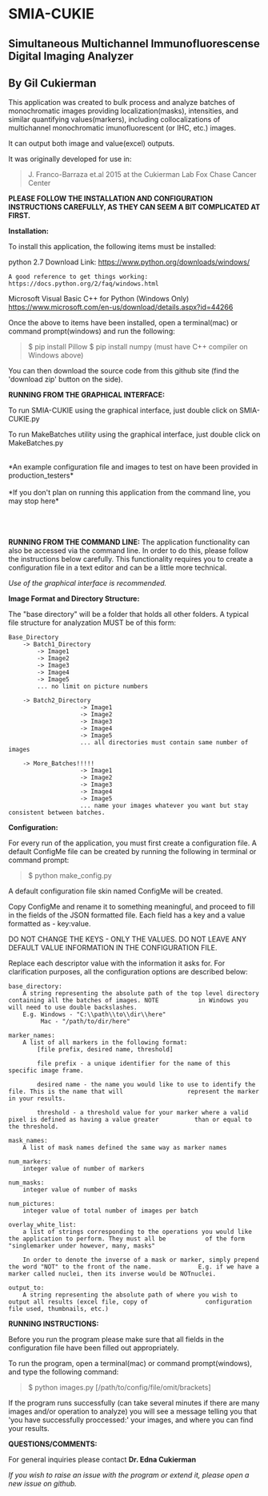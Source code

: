 # SMIA-CUKIE

## Simultaneous Multichannel Immunofluorescense Digital Imaging Analyzer
## By Gil Cukierman

This application was created to bulk process and analyze batches of monochromatic images providing localization(masks), intensities, and similar quantifying values(markers), including collocalizations of multichannel monochromatic imunofluorescent (or IHC, etc.) images.

It can output both image and value(excel) outputs. 

It was originally developed for use in:
>	J. Franco-Barraza et.al 2015 at the Cukierman Lab Fox Chase Cancer Center


**PLEASE FOLLOW THE INSTALLATION AND CONFIGURATION INSTRUCTIONS CAREFULLY, AS THEY CAN SEEM A BIT COMPLICATED AT FIRST.**


**Installation:**

To install this application, the following items must be installed:

python 2.7
	Download Link:
	https://www.python.org/downloads/windows/

	A good reference to get things working:
	https://docs.python.org/2/faq/windows.html

Microsoft Visual Basic C++ for Python (Windows Only)
	https://www.microsoft.com/en-us/download/details.aspx?id=44266

Once the above to items have been installed, open a terminal(mac) or command prompt(windows) and run the following:
>	$ pip install Pillow
>	$ pip install numpy (must have C++ compiler on Windows above)



You can then download the source code from this github site (find the 'download zip' button on the side).


**RUNNING FROM THE GRAPHICAL INTERFACE:**

To run SMIA-CUKIE using the graphical interface, just double click on SMIA-CUKIE.py

To run MakeBatches utility using the graphical interface, just double click on MakeBatches.py

<br>
*An example configuration file and images to test on have been provided in production_testers*
<br>
<br>
*If you don't plan on running this application from the command line, you may stop here*
<br>
<br>
<br>
<br>
 



**RUNNING FROM THE COMMAND LINE:**
The application functionality can also be accessed via the command line. In order to do this,
please follow the instructions below carefully. This functionality requires you to create a 
configuration file in a text editor and can be a little more technical. 

*Use of the graphical interface is recommended.*

**Image Format and Directory Structure:**

The "base directory" will be a folder that holds all other folders. A typical file structure for analyzation MUST be of this form:

	Base_Directory
		-> Batch1_Directory
			-> Image1
			-> Image2
			-> Image3
			-> Image4
			-> Image5
			... no limit on picture numbers

		-> Batch2_Directory
                        -> Image1
                        -> Image2
                        -> Image3
                        -> Image4
                        -> Image5
                        ... all directories must contain same number of images

		-> More_Batches!!!!!
                        -> Image1
                        -> Image2
                        -> Image3
                        -> Image4
                        -> Image5
                        ... name your images whatever you want but stay consistent between batches. 


**Configuration:**

For every run of the application, you must first create a configuration file. A default ConfigMe file can be created by running the following in terminal or command prompt:
	
> 	$ python make_config.py

A default configuration file skin named ConfigMe will be created.

Copy ConfigMe and rename it to something meaningful, and proceed to 
fill in the fields of the JSON formatted file. Each field has a key
and a value formatted as - key:value.

DO NOT CHANGE THE KEYS - ONLY THE VALUES. DO NOT LEAVE ANY DEFAULT VALUE INFORMATION IN THE CONFIGURATION FILE.

Replace each descriptor value with the information it asks for. For clarification purposes, all the configuration options are described below:
	
	base_directory: 
		A string representing the absolute path of the top level directory containing all the batches of images. NOTE 			in Windows you will need to use double backslashes.
		E.g. Windows - "C:\\path\\to\\dir\\here"
			 Mac - "/path/to/dir/here"

	marker_names:
		A list of all markers in the following format:
			[file prefix, desired name, threshold]

			file prefix - a unique identifier for the name of this specific image frame. 

			desired name - the name you would like to use to identify the file. This is the name that will 					represent the marker in your results. 

			threshold - a threshold value for your marker where a valid pixel is defined as having a value greater 			than or equal to the threshold. 

	mask_names:
		A list of mask names defined the same way as marker names

	num_markers: 
		integer value of number of markers 

	num_masks:
		integer value of number of masks

	num_pictures:
		integer value of total number of images per batch

	overlay_white_list:
		a list of strings corresponding to the operations you would like the application to perform. They must all be 			of the form "singlemarker under however, many, masks"

		In order to denote the inverse of a mask or marker, simply prepend the word "NOT" to the front of the name. 			E.g. if we have a marker called nuclei, then its inverse would be NOTnuclei. 

	output_to:
		A string representing the absolute path of where you wish to output all results (excel file, copy of 				configuration file used, thumbnails, etc.)


**RUNNING INSTRUCTIONS:**

Before you run the program please make sure that all fields in the configuration file have been filled out appropriately. 

To run the program, open a terminal(mac) or command prompt(windows), and type the following command:
	
>	$ python images.py [/path/to/config/file/omit/brackets]

If the program runs successfully (can take several minutes if there are many images and/or operation to analyze) you will see a message telling you that 'you have successfully proccessed:' your images, and where you can find your results. 

**QUESTIONS/COMMENTS:**

For general inquiries please contact **Dr. Edna Cukierman**

*If you wish to raise an issue with the program or extend it, please open a new issue on github.*

